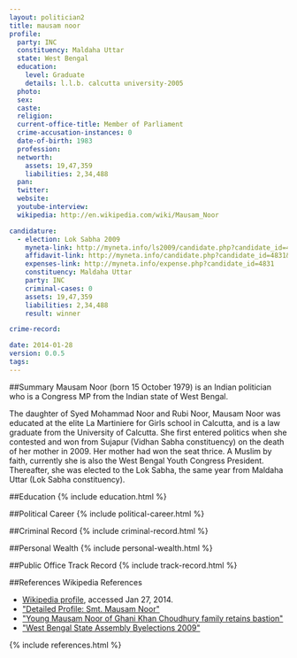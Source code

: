 ```yaml
---
layout: politician2
title: mausam noor
profile: 
  party: INC
  constituency: Maldaha Uttar
  state: West Bengal
  education: 
    level: Graduate
    details: l.l.b. calcutta university-2005
  photo: 
  sex: 
  caste: 
  religion: 
  current-office-title: Member of Parliament
  crime-accusation-instances: 0
  date-of-birth: 1983
  profession: 
  networth: 
    assets: 19,47,359
    liabilities: 2,34,488
  pan: 
  twitter: 
  website: 
  youtube-interview: 
  wikipedia: http://en.wikipedia.com/wiki/Mausam_Noor

candidature: 
  - election: Lok Sabha 2009
    myneta-link: http://myneta.info/ls2009/candidate.php?candidate_id=4831
    affidavit-link: http://myneta.info/candidate.php?candidate_id=4831&scan=original
    expenses-link: http://myneta.info/expense.php?candidate_id=4831
    constituency: Maldaha Uttar 
    party: INC
    criminal-cases: 0
    assets: 19,47,359
    liabilities: 2,34,488
    result: winner 

crime-record: 

date: 2014-01-28
version: 0.0.5
tags: 
---
```

##Summary
Mausam Noor (born 15 October 1979) is an Indian politician who is a Congress MP from the Indian state of West Bengal.

The daughter of Syed Mohammad Noor and Rubi Noor, Mausam Noor was educated at the elite La Martiniere for Girls school in Calcutta, and is a law graduate from the University of Calcutta. She first entered politics when she contested and won from Sujapur (Vidhan Sabha constituency) on the death of her mother in 2009. Her mother had won the seat thrice. A Muslim by faith, currently she is also the West Bengal Youth Congress President. Thereafter, she was elected to the Lok Sabha, the same year from Maldaha Uttar (Lok Sabha constituency).


##Education
{% include education.html %}


##Political Career
{% include political-career.html %}


##Criminal Record
{% include criminal-record.html %}


##Personal Wealth
{% include personal-wealth.html %}


##Public Office Track Record
{% include track-record.html %}


##References
Wikipedia References
- [Wikipedia profile]({{page.profile.wikipedia}}), accessed Jan 27, 2014.
- ["Detailed Profile: Smt. Mausam Noor"][wiki1]
- ["Young Mausam Noor of Ghani Khan Choudhury family retains bastion"][wiki2]
- ["West Bengal State Assembly Byelections 2009"][wiki3]

[wiki1]: http://india.gov.in/govt/loksabhampbiodata.php?mpcode=4483
[wiki2]: http://www.indianmuslims.info/news/2009/jan/11/young_mausam_noor_ghani_khan_choudhury_family_retains_bastion.html
[wiki3]: http://indian-electionaffairs.com/results/bye-elections/West_Bengal_bye-elections-2009.html


{% include references.html %}